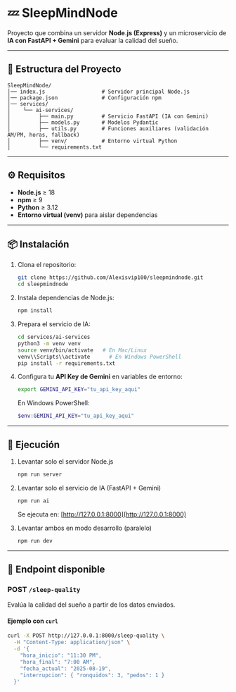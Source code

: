# 💤 SleepMindNode

Proyecto que combina un servidor **Node.js (Express)** y un microservicio de **IA con FastAPI + Gemini** para evaluar la calidad del sueño.

---

## 📂 Estructura del Proyecto

```
SleepMindNode/
│── index.js                  # Servidor principal Node.js
│── package.json              # Configuración npm
│── services/
│    └── ai-services/
│         ├── main.py         # Servicio FastAPI (IA con Gemini)
│         ├── models.py       # Modelos Pydantic
│         ├── utils.py        # Funciones auxiliares (validación AM/PM, horas, fallback)
│         ├── venv/           # Entorno virtual Python
│         └── requirements.txt
```

---

## ⚙️ Requisitos

- **Node.js** ≥ 18  
- **npm** ≥ 9  
- **Python** ≥ 3.12  
- **Entorno virtual (venv)** para aislar dependencias  

---

## 📦 Instalación

1. Clona el repositorio:
   ```bash
   git clone https://github.com/Alexisvip100/sleepmindnode.git
   cd sleepmindnode
   ```

2. Instala dependencias de Node.js:
   ```bash
   npm install
   ```

3. Prepara el servicio de IA:
   ```bash
   cd services/ai-services
   python3 -m venv venv
   source venv/bin/activate   # En Mac/Linux
   venv\\Scripts\\activate      # En Windows PowerShell
   pip install -r requirements.txt
   ```

4. Configura tu **API Key de Gemini** en variables de entorno:
   ```bash
   export GEMINI_API_KEY="tu_api_key_aqui"
   ```
   En Windows PowerShell:
   ```powershell
   $env:GEMINI_API_KEY="tu_api_key_aqui"
   ```

---

## 🚀 Ejecución

1. Levantar solo el servidor Node.js
   ```bash
   npm run server
   ```

2. Levantar solo el servicio de IA (FastAPI + Gemini)
   ```bash
   npm run ai
   ```
   Se ejecuta en: [http://127.0.0.1:8000](http://127.0.0.1:8000)

3. Levantar ambos en modo desarrollo (paralelo)
   ```bash
   npm run dev
   ```

---

## 📡 Endpoint disponible

### POST `/sleep-quality`

Evalúa la calidad del sueño a partir de los datos enviados.

#### Ejemplo con `curl`

```bash
curl -X POST http://127.0.0.1:8000/sleep-quality \
  -H "Content-Type: application/json" \
  -d '{
    "hora_inicio": "11:30 PM",
    "hora_final": "7:00 AM",
    "fecha_actual": "2025-08-19",
    "interrupcion": { "ronquidos": 3, "pedos": 1 }
  }'
```